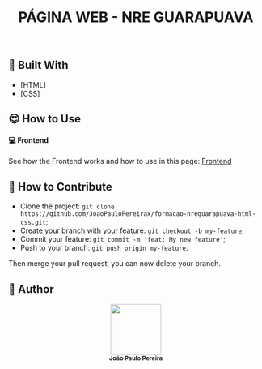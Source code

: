 
<h1 align="center">
   <strong align="center">PÁGINA WEB - NRE GUARAPUAVA</strong>
</h1>

<br>

## :wrench: Built With

- [HTML]
- [CSS]

## :heart_eyes: How to Use  

#### 💻 Frontend

See how the Frontend works and how to use in this page: [Frontend](https://github.com/JoaoPauloPereirax/formacao-nreguarapuava-html-css)

## 🤔 How to Contribute

- Clone the project: `git clone https://github.com/JoaoPauloPereirax/formacao-nreguarapuava-html-css.git`;
- Create your branch with your feature: `git checkout -b my-feature`;
- Commit your feature: `git commit -m 'feat: My new feature'`;
- Push to your branch: `git push origin my-feature`.

Then merge your pull request, you can now delete your branch.

## :pencil: Author

<p align="center">
  <a href="https://github.com/JoaoPauloPereirax"><img src="https://avatars0.githubusercontent.com/u/68456831?s=400&u=27ce6a65a7d84906d6955d58c660c00d7cfa14a0&v=4" width="100px;" alt=""/><br /><sub><b>João Paulo Pereira</b></sub></a><br />
</p>
